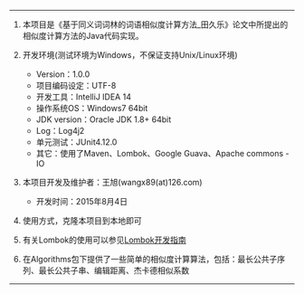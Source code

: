 ---

1. 本项目是《基于同义词词林的词语相似度计算方法_田久乐》论文中所提出的相似度计算方法的Java代码实现。

2. 开发环境(测试环境为Windows，不保证支持Unix/Linux环境)
	* Version：1.0.0
	* 项目编码设定：UTF-8
	* 开发工具：IntelliJ IDEA 14
	* 操作系统OS：Windows7 64bit
	* JDK version：Oracle JDK 1.8+ 64bit
	* Log：Log4j2
	* 单元测试：JUnit4.12.0
	* 其它：使用了Maven、Lombok、Google Guava、Apache commons - IO

3. 本项目开发及维护者：王旭(wangx89(at)126.com)
	* 开发时间：2015年8月4日

4. 使用方式，克隆本项目到本地即可

5. 有关Lombok的使用可以参见[Lombok开发指南](http://codepub.cn/2015/07/30/Lombok-development-guidelines/)

6. 在Algorithms包下提供了一些简单的相似度计算算法，包括：最长公共子序列、最长公共子串、编辑距离、杰卡德相似系数

---